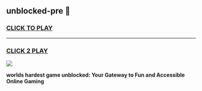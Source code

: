 
## unblocked-pre 👋
<h3>
<a href="https://premium.freeplayer.one?title=unblocked-pre&ref=14F">CLICK TO PLAY</a></h3>
<hr>

<h3>
<a href="https://premium.freeplayer.one?title=unblocked-pre&ref=14F">CLICK 2 PLAY</a>
  
</h3>

<a href="https://premium.freeplayer.one?title=unblocked-pre&ref=12F/"><img src="https://clearcache.store/games.png"></a>


**worlds hardest game unblocked: Your Gateway to Fun and Accessible Online Gaming**
